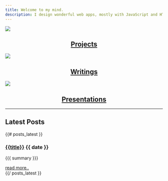 ```yaml
---
title: Welcome to my mind.
description: I design wonderful web apps, mostly with JavaScript and HTML5
---
```


<div class="row">
	<div class="span4">
		<a href="projects" class="topics" style="text-align:center;">
			<img style="margin:0 auto;display: block;" src="{{urls.media}}/me-2.jpg" class="img-circle">
			<h2>Projects</h2>
		</a>
	</div>
	<div class="span4">
		<a href="http://blog.aaronmaturen.com" class="topics" style="text-align:center;">
			<img style="margin:0 auto;display: block;" src="{{urls.media}}/me-1.jpg" class="img-circle">
			<h2>Writings</h2>
		</a>
	</div>
	<div class="span4">
		<a href="presentations" class="topics" style="text-align:center;">
			<img style="margin:0 auto;display: block;" src="{{urls.media}}/me-3.jpg" class="img-circle">
			<h2>Presentations</h2>
		</a>
	</div>
	<div class="span12">
		<hr>
	</div>
</div>


<h2>Latest Posts</h2>

{{# posts_latest }}
<div class="post">
  <h3 class="title"><a href="{{url}}">{{title}}</a> <span class="date">{{ date }}</span></h3>

  {{{ summary }}}

  <div class="more">
    <a href="{{url}}" class="btn">read more..</a>
  </div>
</div>
{{/ posts_latest }}